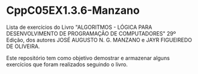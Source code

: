 # CppC05EX1.3.6-Manzano

Lista de exercícios do Livro "ALGORITMOS - LÓGICA PARA DESENVOLVIMENTO DE PROGRAMAÇÃO DE COMPUTADORES" 29º Edição, dos autores JOSÉ AUGUSTO N. G. MANZANO e JAYR FIGUEIREDO DE OLIVEIRA.

Este repositório tem como objetivo demostrar e armazenar alguns exercícios que foram realizados seguindo o livro.
